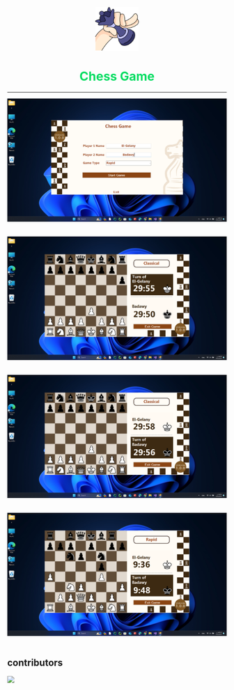 
<div align="center">
<a href="#">
    <img height="100" src="./Imges/move.png"><a>
    <br>
    <H1 style="color:#07dd63;">Chess Game</H1></H4>
    <hr> 
</div>


![Chess Game](<./Imges/Image (1).png>)
<br><br>


![Chess Game](<./Imges/Image (2).png>)
<br><br>


![Chess Game](<./Imges/Image (3).png>)
<br><br>

![Chess Game](<./Imges/Image (4).png>)
<br><br>



## contributors 
<a href="https://github.com/0xBadawy/ChessGame">
  <img src="https://contrib.rocks/image?repo=Mohamed-badawy-sayed/BreakingBlocks" />
</a>